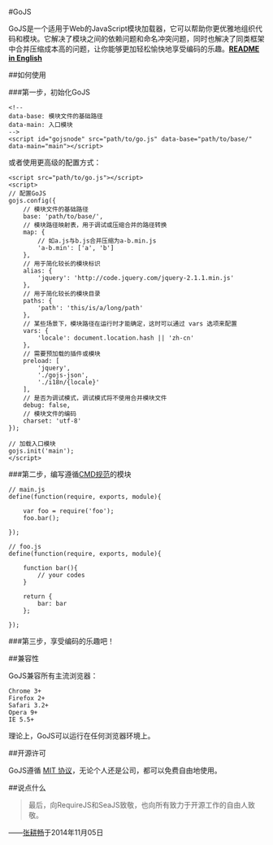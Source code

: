 #GoJS

GoJS是一个适用于Web的JavaScript模块加载器，它可以帮助你更优雅地组织代码和模块。它解决了模块之间的依赖问题和命名冲突问题，同时也解决了同类框架中合并压缩成本高的问题，让你能够更加轻松愉快地享受编码的乐趣。[**README in English**](https://github.com/Lanfei/GoJS/blob/master/README_EN.md)

##如何使用

###第一步，初始化GoJS

```
<!--
data-base: 模块文件的基础路径
data-main: 入口模块
-->
<script id="gojsnode" src="path/to/go.js" data-base="path/to/base/" data-main="main"></script>
```

或者使用更高级的配置方式：

```
<script src="path/to/go.js"></script>
<script>
// 配置GoJS
gojs.config({
	// 模块文件的基础路径
	base: 'path/to/base/',
	// 模块路径映射表，用于调试或压缩合并的路径转换
	map: {
		// 如a.js与b.js合并压缩为a-b.min.js
		'a-b.min': ['a', 'b']
	},
	// 用于简化较长的模块标识
	alias: {
		'jquery': 'http://code.jquery.com/jquery-2.1.1.min.js'
	},
	// 用于简化较长的模块目录
	paths: {
		'path': 'this/is/a/long/path'
	},
	// 某些场景下，模块路径在运行时才能确定，这时可以通过 vars 选项来配置
	vars: {
		'locale': document.location.hash || 'zh-cn'
	},
	// 需要预加载的插件或模块
	preload: [
		'jquery',
		'./gojs-json',
		'./i18n/{locale}'
	],
	// 是否为调试模式，调试模式将不使用合并模块文件
	debug: false,
	// 模块文件的编码
	charset: 'utf-8'
});

// 加载入口模块
gojs.init('main');
</script>
```

###第二步，编写遵循[CMD规范](https://github.com/seajs/seajs/issues/242)的模块

```
// main.js
define(function(require, exports, module){

	var foo = require('foo');
	foo.bar();

});

// foo.js
define(function(require, exports, module){
	
	function bar(){
		// your codes
	}

	return {
		bar: bar
	};

});
```

###第三步，享受编码的乐趣吧！

##兼容性

GoJS兼容所有主流浏览器：

```
Chrome 3+
Firefox 2+
Safari 3.2+
Opera 9+
IE 5.5+
```

理论上，GoJS可以运行在任何浏览器环境上。

##开源许可

GoJS遵循 [MIT 协议](https://github.com/Lanfei/GoJS/blob/master/LICENSE)，无论个人还是公司，都可以免费自由地使用。

##说点什么

>最后，向RequireJS和SeaJS致敬，也向所有致力于开源工作的自由人致敬。

——[张耕畅](http://www.clanfei.com/)于2014年11月05日
